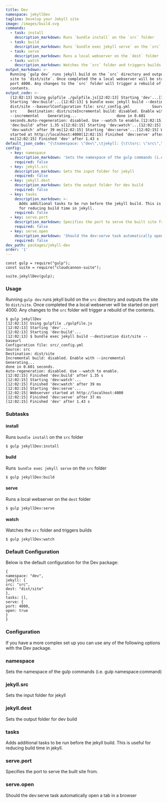 ```yaml
---
title: Dev
namespace: jekyllDev
tagline: Develop your Jekyll site
image: /images/build.svg
commands:
  - task: install
    description_markdown: Runs `bundle install` on the `src` folder
  - task: build
    description_markdown: Runs `bundle exec jekyll serve` on the `src` folder
  - task: serve
    description_markdown: Runs a local webserver on the `dest` folder
  - task: watch
    description_markdown: Watches the `src` folder and triggers builds
output_markdown: >-
  Running `gulp dev` runs jekyll build on the `src` directory and outputs the
  site to `dist/site`. Once completed the a local webserver will be started on
  port 4000. Any changes to the `src` folder will trigger a rebuild of the
  contents.
output_code: >-
  [12:02:13] Using gulpfile ./gulpfile.js[12:02:13] Starting 'dev'...[12:02:13]
  Starting 'dev:build'...[12:02:13] $ bundle exec jekyll build --destination
  dist/site --baseurlConfiguration file: src/_config.yml          Source:
  src     Destination: dist/siteIncremental build: disabled. Enable with
  --incremental    Generating...                  done in 0.601
  seconds.Auto-regeneration: disabled. Use --watch to enable.[12:02:15] Finished
  'dev:build' after 1.35 s[12:02:15] Starting 'dev:watch'...[12:02:15] Finished
  'dev:watch' after 39 ms[12:02:15] Starting 'dev:serve'...[12:02:15] Webserver
  started at http://localhost:4000[12:02:15] Finished 'dev:serve' after 37
  ms[12:02:15] Finished 'dev' after 1.43 s
default_json_code: "{\tnamespace: \"dev\",\tjekyll: {\t\tsrc: \"src\",\t\tdest: \"dist/site\"\t},\ttasks: [],\tserve: {\t\tport: 4000,\t\topen: true\t}}"
config:
  - key: namespace
    description_markdown: 'Sets the namespace of the gulp commands (i.e. gulp namespace:command)'
    required: false
  - key: jekyll.src
    description_markdown: Sets the input folder for jekyll
    required: false
  - key: jekyll.dest
    description_markdown: Sets the output folder for dev build
    required: false
  - key: tasks
    description_markdown: >-
      Adds additional tasks to be run before the jekyll build. This is useful
      for reducing build time in jekyll.
    required: false
  - key: serve.port
    description_markdown: Specifies the port to serve the built site from.
    required: false
  - key: serve.open
    description_markdown: 'Should the dev:serve task automatically open a tab in a browser'
    required: false
dev_path: packages/jekyll-dev
order: '1'
---
```


```
const gulp = require("gulp");
const suite = require("cloudcannon-suite");

suite.jekyllDev(gulp);
```

### Usage

Running `gulp dev` runs jekyll build on the `src` directory and outputs the site to `dist/site`. Once completed the a local webserver will be started on port 4000. Any changes to the `src` folder will trigger a rebuild of the contents.

```
$ gulp jekyllDev
[12:02:13] Using gulpfile ./gulpfile.js
[12:02:13] Starting 'dev'...
[12:02:13] Starting 'dev:build'...
[12:02:13] $ bundle exec jekyll build --destination dist/site --baseurl
Configuration file: src/_config.yml
Source: src
Destination: dist/site
Incremental build: disabled. Enable with --incremental
Generating...
done in 0.601 seconds.
Auto-regeneration: disabled. Use --watch to enable.
[12:02:15] Finished 'dev:build' after 1.35 s
[12:02:15] Starting 'dev:watch'...
[12:02:15] Finished 'dev:watch' after 39 ms
[12:02:15] Starting 'dev:serve'...
[12:02:15] Webserver started at http://localhost:4000
[12:02:15] Finished 'dev:serve' after 37 ms
[12:02:15] Finished 'dev' after 1.43 s
```

### Subtasks

#### install

Runs `bundle install` on the `src` folder

```
$ gulp jekyllDev:install
```

#### build

Runs` bundle exec jekyll serve` on the `src` folder

```
$ gulp jekyllDev:build
```

#### serve

Runs a local webserver on the `dest` folder

```
$ gulp jekyllDev:serve
```

#### watch

Watches the `src` folder and triggers builds

```
$ gulp jekyllDev:watch
```

### Default Configuration

Below is the default configuration for the Dev package:

```
{
namespace: "dev",
jekyll: {
src: "src",
dest: "dist/site"
},
tasks: [],
serve: {
port: 4000,
open: true
}
}
```

### Configuration

If you have a more complex set up you can use any of the following options with the Dev package.

### namespace

Sets the namespace of the gulp commands (i.e. gulp namespace:command)

### jekyll.src

Sets the input folder for jekyll

### jekyll.dest

Sets the output folder for dev build

### tasks

Adds additional tasks to be run before the jekyll build. This is useful for reducing build time in jekyll.

### serve.port

Specifies the port to serve the built site from.

### serve.open

Should the dev:serve task automatically open a tab in a browser

&nbsp;